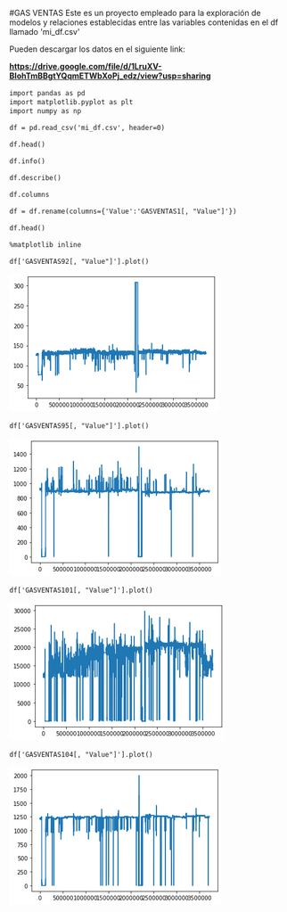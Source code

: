 #GAS VENTAS
Este es un proyecto empleado para la exploración de modelos y relaciones establecidas entre las variables contenidas en el df llamado 'mi_df.csv'

Pueden descargar los datos en el siguiente link:

**https://drive.google.com/file/d/1LruXV-BIohTmBBgtYQqmETWbXoPj_edz/view?usp=sharing**


```P
import pandas as pd
import matplotlib.pyplot as plt
import numpy as np
```

```P
df = pd.read_csv('mi_df.csv', header=0)
```

```P
df.head()
```

```P
df.info()
```

```P
df.describe()
```

```P
df.columns
```

```P
df = df.rename(columns={'Value':'GASVENTAS1[, "Value"]'})
```

```P
df.head()
```

```P
%matplotlib inline
```

```P
df['GASVENTAS92[, "Value"]'].plot()
```

![patients](Figuras_GV/GV92.png)

```P
df['GASVENTAS95[, "Value"]'].plot()
```

![patients](Figuras_GV/GV95.png)

```P
df['GASVENTAS101[, "Value"]'].plot()
```

![patients](Figuras_GV/GV101.png)

```P
df['GASVENTAS104[, "Value"]'].plot()
```

![patients](Figuras_GV/GV104.png)
